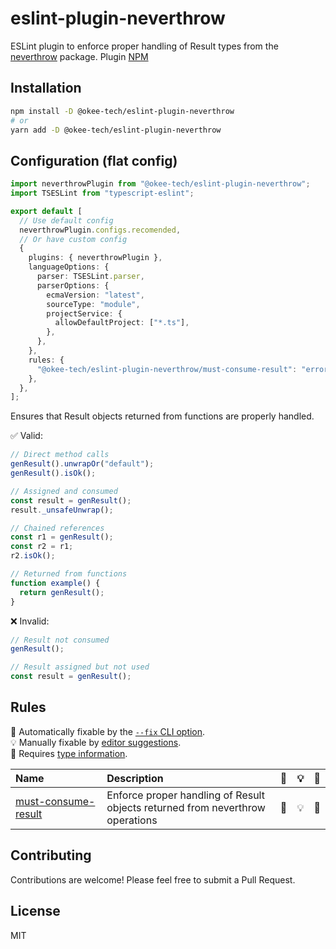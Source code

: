 # eslint-plugin-neverthrow

ESLint plugin to enforce proper handling of Result types from the [neverthrow](https://github.com/supermacro/neverthrow) package.
Plugin [NPM](https://www.npmjs.com/package/@okee-tech/eslint-plugin-neverthrow)

## Installation

```bash
npm install -D @okee-tech/eslint-plugin-neverthrow
# or
yarn add -D @okee-tech/eslint-plugin-neverthrow
```

## Configuration (flat config)

```typescript
import neverthrowPlugin from "@okee-tech/eslint-plugin-neverthrow";
import TSESLint from "typescript-eslint";

export default [
  // Use default config
  neverthrowPlugin.configs.recomended,
  // Or have custom config
  {
    plugins: { neverthrowPlugin },
    languageOptions: {
      parser: TSESLint.parser,
      parserOptions: {
        ecmaVersion: "latest",
        sourceType: "module",
        projectService: {
          allowDefaultProject: ["*.ts"],
        },
      },
    },
    rules: {
      "@okee-tech/eslint-plugin-neverthrow/must-consume-result": "error",
    },
  },
];
```

Ensures that Result objects returned from functions are properly handled.

✅ Valid:

```typescript
// Direct method calls
genResult().unwrapOr("default");
genResult().isOk();

// Assigned and consumed
const result = genResult();
result._unsafeUnwrap();

// Chained references
const r1 = genResult();
const r2 = r1;
r2.isOk();

// Returned from functions
function example() {
  return genResult();
}
```

❌ Invalid:

```typescript
// Result not consumed
genResult();

// Result assigned but not used
const result = genResult();
```

## Rules

<!-- begin auto-generated rules list -->

🔧 Automatically fixable by the [`--fix` CLI option](https://eslint.org/docs/user-guide/command-line-interface#--fix).\
💡 Manually fixable by [editor suggestions](https://eslint.org/docs/latest/use/core-concepts#rule-suggestions).\
💭 Requires [type information](https://typescript-eslint.io/linting/typed-linting).

| Name                                                     | Description                                                                   | 🔧 | 💡 | 💭 |
| :------------------------------------------------------- | :---------------------------------------------------------------------------- | :- | :- | :- |
| [must-consume-result](docs/rules/must-consume-result.md) | Enforce proper handling of Result objects returned from neverthrow operations | 🔧 | 💡 | 💭 |

<!-- end auto-generated rules list -->

## Contributing

Contributions are welcome! Please feel free to submit a Pull Request.

## License

MIT
